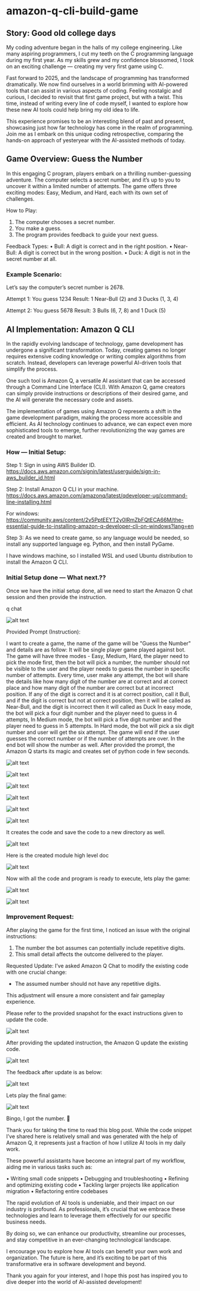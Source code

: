 # amazon-q-cli-build-game

## Story: Good old college days
My coding adventure began in the halls of my college engineering. Like many aspiring programmers, I cut my teeth on the C programming language during my first year. As my skills grew and my confidence blossomed, I took on an exciting challenge — creating my very first game using C.

Fast forward to 2025, and the landscape of programming has transformed dramatically. We now find ourselves in a world brimming with AI-powered tools that can assist in various aspects of coding. Feeling nostalgic and curious, I decided to revisit that first game project, but with a twist. This time, instead of writing every line of code myself, I wanted to explore how these new AI tools could help bring my old idea to life.

This experience promises to be an interesting blend of past and present, showcasing just how far technology has come in the realm of programming. Join me as I embark on this unique coding retrospective, comparing the hands-on approach of yesteryear with the AI-assisted methods of today.

## Game Overview: Guess the Number
In this engaging C program, players embark on a thrilling number-guessing adventure. The computer selects a secret number, and it’s up to you to uncover it within a limited number of attempts. The game offers three exciting modes: Easy, Medium, and Hard, each with its own set of challenges.

How to Play:
1. The computer chooses a secret number.
2. You make a guess.
3. The program provides feedback to guide your next guess.

Feedback Types:
• Bull: A digit is correct and in the right position.
• Near-Bull: A digit is correct but in the wrong position.
• Duck: A digit is not in the secret number at all.

### Example Scenario:
Let’s say the computer’s secret number is 2678.

Attempt 1: You guess 1234
Result: 1 Near-Bull (2) and 3 Ducks (1, 3, 4)

Attempt 2: You guess 5678
Result: 3 Bulls (6, 7, 8) and 1 Duck (5)

## AI Implementation: Amazon Q CLI
In the rapidly evolving landscape of technology, game development has undergone a significant transformation. Today, creating games no longer requires extensive coding knowledge or writing complex algorithms from scratch. Instead, developers can leverage powerful AI-driven tools that simplify the process.

One such tool is Amazon Q, a versatile AI assistant that can be accessed through a Command Line Interface (CLI). With Amazon Q, game creators can simply provide instructions or descriptions of their desired game, and the AI will generate the necessary code and assets.

The implementation of games using Amazon Q represents a shift in the game development paradigm, making the process more accessible and efficient. As AI technology continues to advance, we can expect even more sophisticated tools to emerge, further revolutionizing the way games are created and brought to market.

### How — Initial Setup:

Step 1: Sign in using AWS Builder ID. https://docs.aws.amazon.com/signin/latest/userguide/sign-in-aws_builder_id.html

Step 2: Install Amazon Q CLI in your machine. https://docs.aws.amazon.com/amazonq/latest/qdeveloper-ug/command-line-installing.html

For windows: https://community.aws/content/2v5PptEEYT2y0lRmZbFQtECA66M/the-essential-guide-to-installing-amazon-q-developer-cli-on-windows?lang=en

Step 3: As we need to create game, so any language would be needed, so install any supported language eg. Python, and then install PyGame.

I have windows machine, so I installed WSL and used Ubuntu distribution to install the Amazon Q CLI.

### Initial Setup done — What next.??

Once we have the initial setup done, all we need to start the Amazon Q chat session and then provide the instruction.

q chat

![alt text](image-1.png)

Provided Prompt (Instruction):

I want to create a game, the name of the game will be "Guess the Number" 
and details are as follow: It will be single player game played against bot. 
The game will have three modes - Easy, Medium, Hard, the player need to pick 
the mode first, then the bot will pick a number, the number should not be 
visible to the user and the player needs to guess the number in 
specific number of attempts. Every time, user make any attempt, 
the bot will share the details like how many digit of the number are at 
correct and at correct place and how many digit of the number are correct
but at incorrect position. If any of the digit is correct and it is at 
correct position, call it Bull, and if the digit is correct but not at 
correct position, then it will be called as Near-Bull, and the digit is 
incorrect then it will called as Duck In easy mode, the bot will pick a 
four digit number and the player need to guess in 4 attempts, 
In Medium mode, the bot will pick a five digit number and the player need to 
guess in 5 attempts. In Hard mode, the bot will pick a six digit number 
and user will get the six attempt. The game will end if the user guesses 
the correct number or if the number of attempts are over. In the end bot will 
show the number as well. 
After provided the prompt, the Amazon Q starts its magic and creates set of python code in few seconds.

![alt text](image-2.png)

![alt text](image-3.png)

![alt text](image-4.png)

![alt text](image-5.png)

![alt text](image-6.png)

![alt text](image-7.png)

It creates the code and save the code to a new directory as well.

![alt text](image-8.png)

Here is the created module high level doc

![alt text](image-9.png)

Now with all the code and program is ready to execute, lets play the game:

![alt text](image-10.png)

![alt text](image-11.png)


### Improvement Request:

After playing the game for the first time, I noticed an issue with the original instructions:

1. The number the bot assumes can potentially include repetitive digits.
2. This small detail affects the outcome delivered to the player.

Requested Update:
I’ve asked Amazon Q Chat to modify the existing code with one crucial change:

- The assumed number should not have any repetitive digits.

This adjustment will ensure a more consistent and fair gameplay experience.

Please refer to the provided snapshot for the exact instructions given to update the code.

![alt text](image-12.png)

After providing the updated instruction, the Amazon Q update the existing code.

![alt text](image-13.png)

The feedback after update is as below:

![alt text](image-14.png)

Lets play the final game:

![alt text](image-15.png)

Bingo, I got the number. 🎉

Thank you for taking the time to read this blog post. While the code snippet I’ve shared here is relatively small and was generated with the help of Amazon Q, it represents just a fraction of how I utilize AI tools in my daily work.

These powerful assistants have become an integral part of my workflow, aiding me in various tasks such as:

• Writing small code snippets
• Debugging and troubleshooting
• Refining and optimizing existing code
• Tackling larger projects like application migration
• Refactoring entire codebases

The rapid evolution of AI tools is undeniable, and their impact on our industry is profound. As professionals, it’s crucial that we embrace these technologies and learn to leverage them effectively for our specific business needs.

By doing so, we can enhance our productivity, streamline our processes, and stay competitive in an ever-changing technological landscape.

I encourage you to explore how AI tools can benefit your own work and organization. The future is here, and it’s exciting to be part of this transformative era in software development and beyond.

Thank you again for your interest, and I hope this post has inspired you to dive deeper into the world of AI-assisted development!